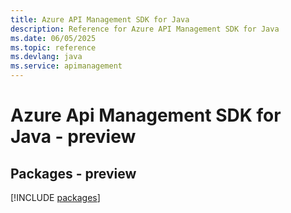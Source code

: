 ```yaml
---
title: Azure API Management SDK for Java
description: Reference for Azure API Management SDK for Java
ms.date: 06/05/2025
ms.topic: reference
ms.devlang: java
ms.service: apimanagement
---
```

# Azure Api Management SDK for Java - preview
## Packages - preview
[!INCLUDE [packages](api-management-index.md)]